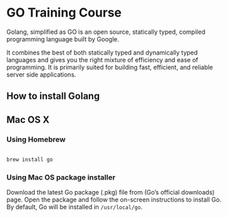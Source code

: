 # GO Training Course

Golang, simplified as GO is an open source, statically typed, compiled programming language built by Google.

It combines the best of both statically typed and dynamically typed languages and gives you the right mixture of efficiency and ease of programming. It is primarily suited for building fast, efficient, and reliable server side applications.

## How to install Golang


## Mac OS X

### Using Homebrew

``` bash

brew install go

```

### Using  Mac OS package installer

Download the latest Go package (.pkg) file from (Go’s official downloads) page. Open the package and follow the on-screen instructions to install Go. By default, Go will be installed in `/usr/local/go`.


